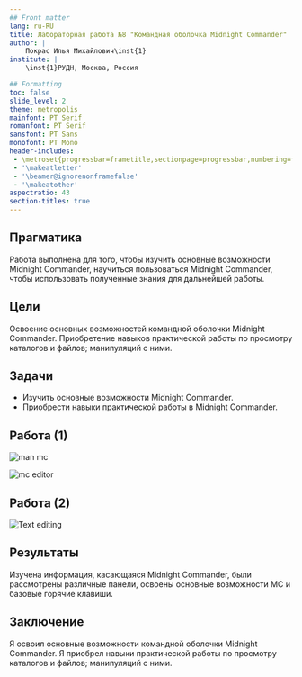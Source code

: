 ```yaml
---
## Front matter
lang: ru-RU
title: Лабораторная работа №8 "Командная оболочка Midnight Commander" 
author: |
	Покрас Илья Михайлович\inst{1}
institute: |
	\inst{1}РУДН, Москва, Россия

## Formatting
toc: false
slide_level: 2
theme: metropolis
mainfont: PT Serif
romanfont: PT Serif
sansfont: PT Sans
monofont: PT Mono
header-includes: 
 - \metroset{progressbar=frametitle,sectionpage=progressbar,numbering=fraction}
 - '\makeatletter'
 - '\beamer@ignorenonframefalse'
 - '\makeatother'
aspectratio: 43
section-titles: true
---
```


## Прагматика

Работа выполнена для того, чтобы изучить основные возможности Midnight Commander, научиться пользоваться Midnight Commander, чтобы использовать полученные знания для дальнейшей работы.

## Цели

Освоение основных возможностей командной оболочки Midnight Commander. Приобретение навыков практической работы по просмотру каталогов и файлов; манипуляций с ними.

## Задачи

-	Изучить основные возможности Midnight Commander.
-	Приобрести навыки практической работы в Midnight Commander.

## Работа (1)

![man mc](https://imgur.com/4jSdBSe.png)

![mc editor](https://imgur.com/Cbf7VnK.png)

## Работа (2)

![Text editing](https://imgur.com/6jPLx03.png)

## Результаты

Изучена информация, касающаяся Midnight Commander, были рассмотрены различные панели, освоены основные возможности MC и базовые горячие клавиши. 

## Заключение

Я освоил основные возможности командной оболочки Midnight Commander. Я приобрел навыки практической работы по просмотру каталогов и файлов; манипуляций с ними.
